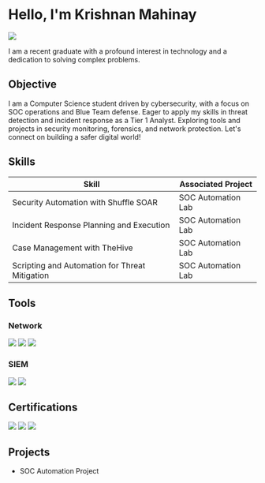 # Hello, I'm Krishnan Mahinay
<a href="www.linkedin.com/in/krishnan-mahinay"><img src="https://img.shields.io/badge/-LinkedIn-0072b1?&style=for-the-badge&logo=linkedin&logoColor=white" /></a>


I am a recent graduate with a profound interest in technology and a dedication to solving complex problems.

## Objective

I am a Computer Science student driven by cybersecurity, with a focus on SOC operations and Blue Team defense. Eager to apply my skills in threat detection and incident response as a Tier 1 Analyst. Exploring tools and projects in security monitoring, forensics, and network protection. Let's connect on building a safer digital world!

## Skills

| Skill                                         | Associated Project         |
|-----------------------------------------------|----------------------------|
| Security Automation with Shuffle SOAR         | SOC Automation Lab|
| Incident Response Planning and Execution      | SOC Automation Lab|
| Case Management with TheHive                  | SOC Automation Lab|
| Scripting and Automation for Threat Mitigation | SOC Automation Lab|

## Tools

### Network
<div>
    <img src="https://img.shields.io/badge/-Wireshark-1679A7?&style=for-the-badge&logo=Wireshark&logoColor=white" />
    <img src="https://img.shields.io/badge/-Suricata-EF3B2D?&style=for-the-badge&logo=Suricata&logoColor=white" />
    <img src="https://img.shields.io/badge/-Zeek-777BB4?&style=for-the-badge&logo=Zeek&logoColor=white" />
</div>


### SIEM
<div>
    <img src="https://img.shields.io/badge/-Wazuh-005571?&style=for-the-badge&logo=wazuh&logoColor=white" />
    <img src="https://img.shields.io/badge/-Elastic-005571?&style=for-the-badge&logo=Elastic&logoColor=white" />
</div>

## Certifications
<div>
    <img src="https://img.shields.io/badge/-Security%2B-FF0000?&style=for-the-badge&logo=CompTIA&logoColor=white" />
    <img src="https://img.shields.io/badge/-Google%20Cybersecurity-4285F4?&style=for-the-badge&logo=Google&logoColor=white" />
    <img src="https://img.shields.io/badge/-Cisco%20Networking%20Basics-1BA0D7?&style=for-the-badge&logo=Cisco&logoColor=white" />
</div>

## Projects
- SOC Automation Project
